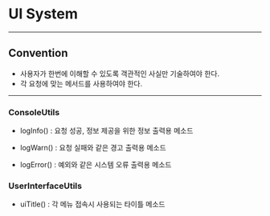 # UI System

---

## Convention
 
- 사용자가 한번에 이해할 수 있도록 객관적인 사실만 기술하여야 한다.
- 각 요청에 맞는 메서드를 사용하여야 한다.

---



### ConsoleUtils

* logInfo() : 요청 성공, 정보 제공을 위한 정보 출력용 메소드


* logWarn() : 요청 실패와 같은 경고 출력용 메소드


* logError() : 예외와 같은 시스템 오류 출력용 메소드


### UserInterfaceUtils

* uiTitle() : 각 메뉴 접속시 사용되는 타이틀 메소드